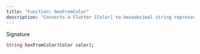 ```yaml
---
title: "Function: hexFromColor"
description: "Converts a Flutter [Color] to hexadecimal string representation."
---
```


Signature
```dart
String hexFromColor(Color color);
```
